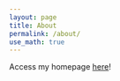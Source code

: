 ```yaml
---
layout: page
title: About
permalink: /about/
use_math: true
---
```


Access my homepage [here](https://nivedr.github.io/)!
